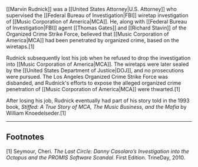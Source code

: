 [[Marvin Rudnick]] was a [[United States Attorney|U.S. Attorney]] who supervised the [[Federal Bureau of Investigation|FBI]] wiretap investigation of [[Music Corporation of America|MCA]]. He, along with [[Federal Bureau of Investigation|FBI]] agent [[Thomas Gates]] and [[Richard Stavin]] of the Organized Crime Strike Force, believed that [[Music Corporation of America|MCA]] had been penetrated by organized crime, based on the wiretaps.[1]

Rudnick subsequently lost his job when he refused to drop the investigation into [[Music Corporation of America|MCA]]. The wiretaps were later sealed by the [[United States Department of Justice|DOJ]], and no prosecutions were pursued. The Los Angeles Organized Crime Strike Force was disbanded, and Rudnick's efforts to expose the alleged organized crime penetration of [[Music Corporation of America|MCA]] were thwarted.[1]

After losing his job, Rudnick eventually had part of his story told in the 1993 book, *Stiffed: A True Story of MCA, The Music Business, and the Mafia* by William Knoedelseder.[1]

---
## Footnotes
[1] Seymour, Cheri. *The Last Circle: Danny Casolaro’s Investigation into the Octopus and the PROMIS Software Scandal*. First Edition. TrineDay, 2010.